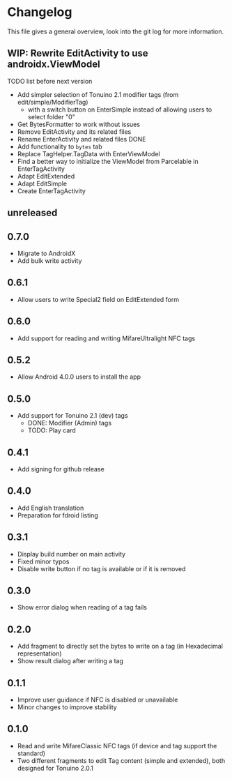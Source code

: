 # Changelog
This file gives a general overview, look into the git log for more information.

## WIP: Rewrite EditActivity to use androidx.ViewModel
TODO list before next version
- Add simpler selection of Tonuino 2.1 modifier tags (from edit/simple/ModifierTag)
  - with a switch button on EnterSimple instead of allowing users to select folder "0"
- Get BytesFormatter to work without issues
- Remove EditActivity and its related files
- Rename EnterActivity and related files
DONE
- Add functionality to `bytes` tab
- Replace TagHelper.TagData with EnterViewModel
- Find a better way to initialize the ViewModel from Parcelable in EnterTagActivity
- Adapt EditExtended
- Adapt EditSimple
- Create EnterTagActivity


## unreleased
<Nothing>

## 0.7.0
- Migrate to AndroidX
- Add bulk write activity

## 0.6.1
- Allow users to write Special2 field on EditExtended form

## 0.6.0
- Add support for reading and writing MifareUltralight NFC tags

## 0.5.2
- Allow Android 4.0.0 users to install the app

## 0.5.0
- Add support for Tonuino 2.1 (dev) tags
  - DONE: Modifier (Admin) tags
  - TODO: Play card

## 0.4.1
- Add signing for github release

## 0.4.0
- Add English translation
- Preparation for fdroid listing

## 0.3.1
- Display build number on main activity
- Fixed minor typos
- Disable write button if no tag is available or if it is removed

## 0.3.0
- Show error dialog when reading of a tag fails

## 0.2.0
- Add fragment to directly set the bytes to write on a tag (in Hexadecimal representation)
- Show result dialog after writing a tag

## 0.1.1
- Improve user guidance if NFC is disabled or unavailable
- Minor changes to improve stability

## 0.1.0
- Read and write MifareClassic NFC tags (if device and tag support the standard)
- Two different fragments to edit Tag content (simple and extended), both designed for Tonuino 2.0.1
